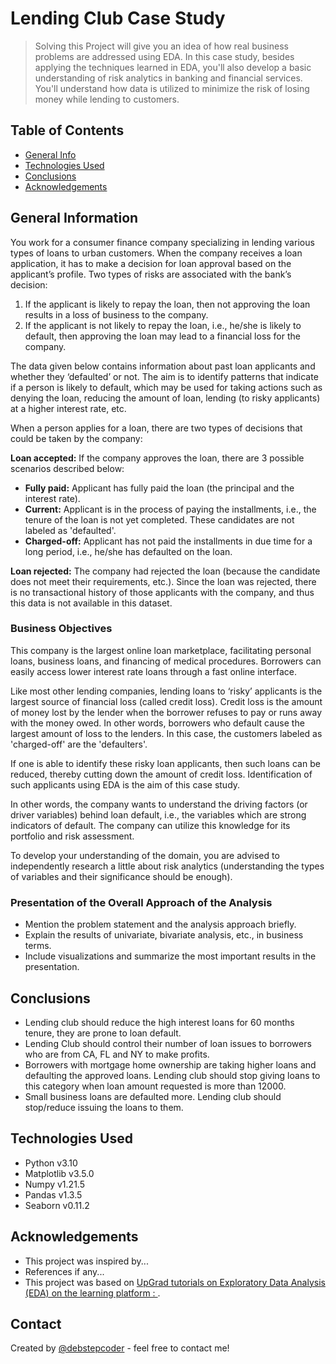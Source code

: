 # Lending Club Case Study
> Solving this Project will give you an idea of how real business problems are addressed using EDA. In this case study, besides applying the techniques learned in EDA, you'll also develop a basic understanding of risk analytics in banking and financial services. You'll understand how data is utilized to minimize the risk of losing money while lending to customers.

## Table of Contents
* [General Info](#general-information)
* [Technologies Used](#technologies-used)
* [Conclusions](#conclusions)
* [Acknowledgements](#acknowledgements)

<!-- You can include any other section that is pertinent to your problem -->

## General Information
You work for a consumer finance company specializing in lending various types of loans to urban customers. When the company receives a loan application, it has to make a decision for loan approval based on the applicant’s profile. Two types of risks are associated with the bank’s decision:

1. If the applicant is likely to repay the loan, then not approving the loan results in a loss of business to the company.
2. If the applicant is not likely to repay the loan, i.e., he/she is likely to default, then approving the loan may lead to a financial loss for the company.

The data given below contains information about past loan applicants and whether they ‘defaulted’ or not. The aim is to identify patterns that indicate if a person is likely to default, which may be used for taking actions such as denying the loan, reducing the amount of loan, lending (to risky applicants) at a higher interest rate, etc.

When a person applies for a loan, there are two types of decisions that could be taken by the company:

**Loan accepted:**
If the company approves the loan, there are 3 possible scenarios described below:

- **Fully paid:** Applicant has fully paid the loan (the principal and the interest rate).
- **Current:** Applicant is in the process of paying the installments, i.e., the tenure of the loan is not yet completed. These candidates are not labeled as 'defaulted'.
- **Charged-off:** Applicant has not paid the installments in due time for a long period, i.e., he/she has defaulted on the loan.

**Loan rejected:**
The company had rejected the loan (because the candidate does not meet their requirements, etc.). Since the loan was rejected, there is no transactional history of those applicants with the company, and thus this data is not available in this dataset.

### Business Objectives
This company is the largest online loan marketplace, facilitating personal loans, business loans, and financing of medical procedures. Borrowers can easily access lower interest rate loans through a fast online interface.

Like most other lending companies, lending loans to ‘risky’ applicants is the largest source of financial loss (called credit loss). Credit loss is the amount of money lost by the lender when the borrower refuses to pay or runs away with the money owed. In other words, borrowers who default cause the largest amount of loss to the lenders. In this case, the customers labeled as 'charged-off' are the 'defaulters'.

If one is able to identify these risky loan applicants, then such loans can be reduced, thereby cutting down the amount of credit loss. Identification of such applicants using EDA is the aim of this case study.

In other words, the company wants to understand the driving factors (or driver variables) behind loan default, i.e., the variables which are strong indicators of default. The company can utilize this knowledge for its portfolio and risk assessment.

To develop your understanding of the domain, you are advised to independently research a little about risk analytics (understanding the types of variables and their significance should be enough).

### Presentation of the Overall Approach of the Analysis
- Mention the problem statement and the analysis approach briefly.
- Explain the results of univariate, bivariate analysis, etc., in business terms.
- Include visualizations and summarize the most important results in the presentation.


<!-- You don't have to answer all the questions - just the ones relevant to your project. -->

## Conclusions
- Lending club should reduce the high interest loans for 60 months tenure, they are prone to loan default.
- Lending Club should control their number of loan issues to borrowers who are from CA, FL and NY to make profits.
- Borrowers with mortgage home ownership are taking higher loans and defaulting the approved loans. Lending club should stop giving loans to this category when loan amount requested is more than 12000.
- Small business loans are defaulted more. Lending club should stop/reduce issuing the loans to them.


<!-- You don't have to answer all the questions - just the ones relevant to your project. -->


## Technologies Used
- Python v3.10
- Matplotlib v3.5.0
- Numpy v1.21.5
- Pandas v1.3.5
- Seaborn v0.11.2


<!-- As the libraries versions keep on changing, it is recommended to mention the version of library used in this project -->

## Acknowledgements

- This project was inspired by...
- References if any...
- This project was based on [UpGrad tutorials on Exploratory Data Analysis (EDA) on the learning platform : ](https://www.upgrad.com/machine-learning-ai-pgd-iiitb/).


## Contact
Created by [@debstepcoder](https://github.com/debstepcoder) - feel free to contact me!





